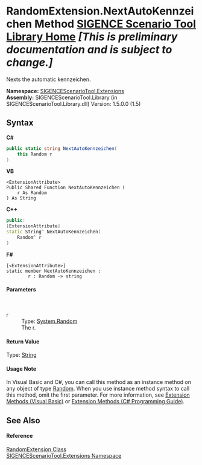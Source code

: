 # RandomExtension.NextAutoKennzeichen Method <a href="https://github.com/ObiWanLansi/SIGENCE-Scenario-Tool">SIGENCE Scenario Tool Library Home</a> _**\[This is preliminary documentation and is subject to change.\]**_

Nexts the automatic kennzeichen.

**Namespace:**&nbsp;<a href="f2af11f5-ae9d-3dcc-a4a9-ba07a037925f.md">SIGENCEScenarioTool.Extensions</a><br />**Assembly:**&nbsp;SIGENCEScenarioTool.Library (in SIGENCEScenarioTool.Library.dll) Version: 1.5.0.0 (1.5)

## Syntax

**C#**<br />
``` C#
public static string NextAutoKennzeichen(
	this Random r
)
```

**VB**<br />
``` VB
<ExtensionAttribute>
Public Shared Function NextAutoKennzeichen ( 
	r As Random
) As String
```

**C++**<br />
``` C++
public:
[ExtensionAttribute]
static String^ NextAutoKennzeichen(
	Random^ r
)
```

**F#**<br />
``` F#
[<ExtensionAttribute>]
static member NextAutoKennzeichen : 
        r : Random -> string 

```


#### Parameters
&nbsp;<dl><dt>r</dt><dd>Type: <a href="http://msdn2.microsoft.com/en-us/library/ts6se2ek" target="_blank">System.Random</a><br />The r.</dd></dl>

#### Return Value
Type: <a href="http://msdn2.microsoft.com/en-us/library/s1wwdcbf" target="_blank">String</a><br />

#### Usage Note
In Visual Basic and C#, you can call this method as an instance method on any object of type <a href="http://msdn2.microsoft.com/en-us/library/ts6se2ek" target="_blank">Random</a>. When you use instance method syntax to call this method, omit the first parameter. For more information, see <a href="http://msdn.microsoft.com/en-us/library/bb384936.aspx">Extension Methods (Visual Basic)</a> or <a href="http://msdn.microsoft.com/en-us/library/bb383977.aspx">Extension Methods (C# Programming Guide)</a>.

## See Also


#### Reference
<a href="ec79cd66-cabe-b34d-c958-1063ff30e004.md">RandomExtension Class</a><br /><a href="f2af11f5-ae9d-3dcc-a4a9-ba07a037925f.md">SIGENCEScenarioTool.Extensions Namespace</a><br />